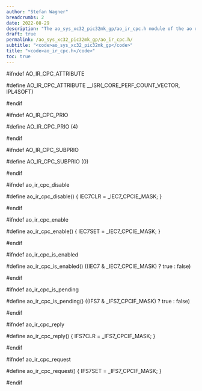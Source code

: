 ```yaml
---
author: "Stefan Wagner"
breadcrumbs: 2
date: 2022-08-29
description: "The ao_sys_xc32_pic32mk_gp/ao_ir_cpc.h module of the ao real-time operating system."
draft: true
permalink: /ao_sys_xc32_pic32mk_gp/ao_ir_cpc.h/ 
subtitle: "<code>ao_sys_xc32_pic32mk_gp</code>"
title: "<code>ao_ir_cpc.h</code>"
toc: true
---
```


#ifndef AO_IR_CPC_ATTRIBUTE

#define AO_IR_CPC_ATTRIBUTE     __ISR(_CORE_PERF_COUNT_VECTOR, IPL4SOFT)

#endif

#ifndef AO_IR_CPC_PRIO

#define AO_IR_CPC_PRIO          (4)

#endif

#ifndef AO_IR_CPC_SUBPRIO

#define AO_IR_CPC_SUBPRIO       (0)

#endif

#ifndef ao_ir_cpc_disable

#define ao_ir_cpc_disable()     { IEC7CLR = _IEC7_CPCIE_MASK; }

#endif

#ifndef ao_ir_cpc_enable

#define ao_ir_cpc_enable()      { IEC7SET = _IEC7_CPCIE_MASK; }

#endif

#ifndef ao_ir_cpc_is_enabled

#define ao_ir_cpc_is_enabled()  ((IEC7 & _IEC7_CPCIE_MASK) ? true : false)

#endif

#ifndef ao_ir_cpc_is_pending

#define ao_ir_cpc_is_pending()  ((IFS7 & _IFS7_CPCIF_MASK) ? true : false)

#endif

#ifndef ao_ir_cpc_reply

#define ao_ir_cpc_reply()       { IFS7CLR = _IFS7_CPCIF_MASK; }

#endif

#ifndef ao_ir_cpc_request

#define ao_ir_cpc_request()     { IFS7SET = _IFS7_CPCIF_MASK; }

#endif

